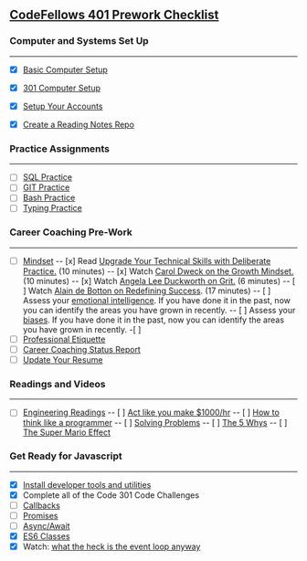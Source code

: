 ## [CodeFellows 401 Prework Checklist](https://codefellows.github.io/code-401-javascript-guide/curriculum/prework/)

### Computer and Systems Set Up
___
- [x] [Basic Computer Setup](https://codefellows.github.io/setup-guide/)
- [x] [301 Computer Setup](https://codefellows.github.io/setup-guide/code-301/)
- [x] [Setup Your Accounts](https://codefellows.github.io/common_curriculum/prework/setup-your-accounts)
- [x] [Create a Reading Notes Repo](https://codefellows.github.io/common_curriculum/prework/setup-readings)


### Practice Assignments
___
- [ ] [SQL Practice](401/SQL-practice.md)
- [ ] [GIT Practice](401/gitpractice.md)
- [ ] [Bash Practice](401/bash-practice.md)
- [ ] [Typing Practice](401/typing-practice.md)

### Career Coaching Pre-Work
--- 
- [ ] [Mindset](https://codefellows.github.io/common_curriculum/career_coaching/401/prework/mindset)
-- [x] Read [Upgrade Your Technical Skills with Deliberate Practice.](https://web.archive.org/web/20160616225417/http://www.happybearsoftware.com/upgrade-your-technical-skills-with-deliberate-practice) (10 minutes)
-- [x] Watch [Carol Dweck on the Growth Mindset.](https://www.ted.com/talks/carol_dweck_the_power_of_believing_that_you_can_improve?language=en) (10 minutes)
-- [x] Watch [Angela Lee Duckworth on Grit.](https://www.ted.com/talks/angela_lee_duckworth_grit_the_power_of_passion_and_perseverance/comments) (6 minutes)
-- [ ] Watch [Alain de Botton on Redefining Success](https://www.ted.com/talks/alain_de_botton_a_kinder_gentler_philosophy_of_success). (17 minutes)
-- [ ] Assess your [emotional intelligence](https://codefellows.github.io/common_curriculum/career_coaching/201/emotional-intelligence-assessment.pdf). If you have done it in the past, now you can identify the areas you have grown in recently.
-- [ ] Assess your [biases](https://codefellows.github.io/common_curriculum/career_coaching/301/bias-assessment.pdf). If you have done it in the past, now you can identify the areas you have grown in recently.
    -[ ]
- [ ] [Professional Etiquette](https://codefellows.github.io/common_curriculum/career_coaching/401/prework/professional-etiquette)
- [ ] [Career Coaching Status Report](https://codefellows.github.io/common_curriculum/career_coaching/401/prework/status-report)
- [ ] [Update Your Resume](https://codefellows.github.io/common_curriculum/career_coaching/401/prework/update-your-resume)

### Readings and Videos
___
- [ ] [Engineering Readings](https://codefellows.github.io/common_curriculum/prework/engineering-readings)
-- [ ] [Act like you make $1000/hr](https://anthony-moore.medium.com/pretend-your-time-is-worth-1-000-hour-and-youll-become-100x-more-productive-6ab2302b8e8c)
-- [ ] [How to think like a programmer](https://www.freecodecamp.org/news/how-to-think-like-a-programmer-lessons-in-problem-solving-d1d8bf1de7d2)
-- [ ] [Solving Problems](https://simpleprogrammer.com/solving-problems-breaking-it-down/)
-- [ ] [The 5 Whys](https://www.mindtools.com/a3mi00v/5-whys)
-- [ ] [The Super Mario Effect](https://www.youtube.com/watch?v=9vJRopau0g0)

### Get Ready for Javascript
___
- [x]  [Install developer  tools and utilities](https://codefellows.github.io/setup-guide/code-401-javascript/)
- [x] Complete all of the Code 301 Code Challenges
- [ ] [Callbacks](https://codefellows.github.io/code-401-javascript-guide/curriculum/prework/callbacks/)
- [ ] [Promises](https://codefellows.github.io/code-401-javascript-guide/curriculum/prework/promises/)
- [ ] [Async/Await](https://codefellows.github.io/code-401-javascript-guide/curriculum/prework/async-await/)
- [x] [ES6 Classes](https://codefellows.github.io/code-401-javascript-guide/curriculum/prework/classes/)
- [x] Watch: [what the heck is the event loop anyway](https://www.youtube.com/watch?v=8aGhZQkoFbQ)